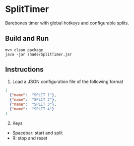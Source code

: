 # SplitTimer
Barebones timer with global hotkeys and configurable splits.
## Build and Run
```
mvn clean package
java -jar shade/SplitTimer.jar
```
## Instructions
1. Load a JSON configuration file of the following format
```json
[
  {"name":  "SPLIT 1"},  
  {"name":  "SPLIT 2"},  
  {"name":  "SPLIT 3"},  
  {"name":  "SPLIT 4"}  
]
```

2. Keys
  - Spacebar: start and split
  - R: stop and reset